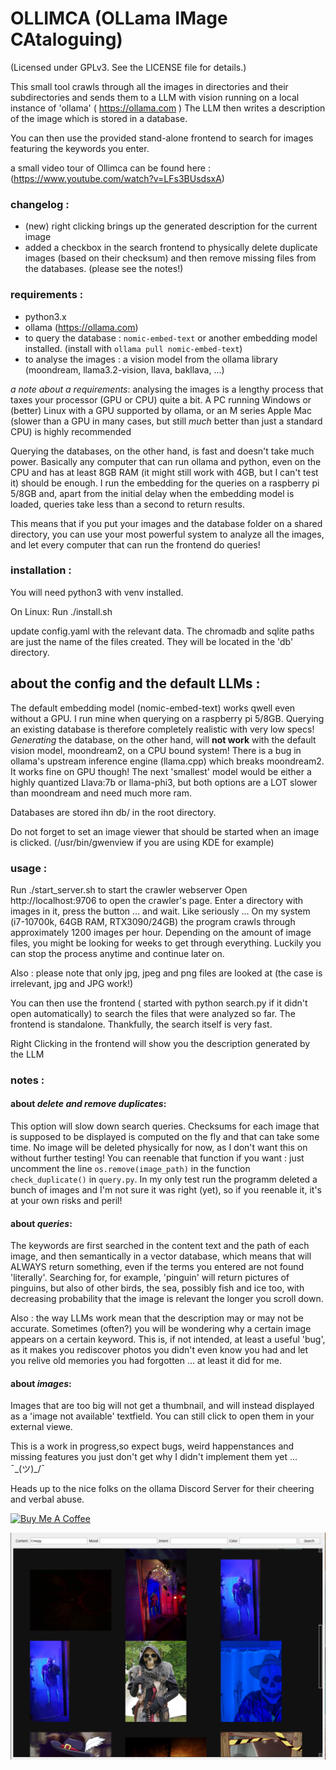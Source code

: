 # OLLIMCA (OLLama IMage CAtaloguing)

(Licensed under GPLv3. See the LICENSE file for details.)

This small tool crawls through all the images in directories and their subdirectories and sends 
them to a LLM with vision running on a local instance of 'ollama' ( https://ollama.com )
The LLM then writes a description of the image which is stored in a database. 

You can then use the provided stand-alone frontend to search for images featuring the keywords you enter.


a small video tour of Ollimca can be found here : (https://www.youtube.com/watch?v=LFs3BUsdsxA)

### changelog :
* (new) right clicking brings up the generated description for the current image
* added a checkbox in the search frontend to physically delete duplicate images (based on their checksum) and then
remove missing files from the databases. (please see the notes!)

### requirements : 
* python3.x 
* ollama (https://ollama.com)
* to query the database : `nomic-embed-text` or another embedding model installed. (install with `ollama pull nomic-embed-text`) 
* to analyse the images : a vision model from the ollama library (moondream, llama3.2-vision, llava, bakllava, ...)

*a note about a requirements*: analysing the images is a lengthy process that taxes your processor (GPU or CPU) quite a
  bit. A PC running Windows or (better) Linux with a GPU supported by ollama, or an M series Apple Mac (slower than 
  a GPU in many cases, but still *much* better than just a standard CPU) is highly recommended
  
Querying the databases, on the other hand, is fast and doesn't take much power. Basically any computer that can run 
ollama and python, even on the CPU and has at least 8GB RAM (it might still work with 4GB, but I can't test it) should be 
enough. I run the embedding for the queries on a raspberry pi 5/8GB and, apart from the initial delay when the embedding
model is loaded, queries take less than a second to return results. 

This means that if you put your images and the database folder on a shared directory, you can use your most powerful 
system to analyze all the images, and let every computer that can run the frontend do queries! 
  
### installation :

You will need python3 with venv installed. 

On Linux:
Run ./install.sh

update config.yaml with the relevant data. The chromadb and sqlite paths are just the name of the files created. 
They will be located in the 'db' directory. 

## about the config and the default LLMs :
The default embedding model (nomic-embed-text) works qwell even without a GPU. I run mine when querying on a 
raspberry pi 5/8GB. Querying an existing database is therefore completely realistic with very low specs!
*Generating* the database, on the other hand, will **not work** with the default vision model, moondream2, on a CPU bound
system!
There is a bug in ollama's upstream inference engine (llama.cpp) which breaks moondream2. It works fine on GPU though!
The next 'smallest' model would be either a highly quantized Llava:7b or llama-phi3, but both options are a LOT slower
than moondream and need much more ram.

Databases are stored ihn db/ in the root directory.

Do not forget to set an image viewer that should be started when an image is clicked.  (/usr/bin/gwenview if you are
using KDE for example)

### usage :

Run ./start_server.sh to start the crawler webserver 
Open http://localhost:9706  to open the crawler's page. Enter a directory with images in it, press
the button ... and wait. Like seriously ... On my system (i7-10700k, 64GB RAM, RTX3090/24GB) the program crawls through
approximately 1200 images per hour. Depending on the amount of image files, you might be looking for weeks to get through
everything. Luckily you can stop the process anytime and continue later on.

Also : please note that only jpg, jpeg and png files are looked at (the case is irrelevant, jpg and JPG work!)

You can then use the frontend ( started with python search.py if it didn't open automatically) to search the files that were 
analyzed so far. The frontend is standalone. Thankfully, the search itself is very fast. 

Right Clicking in the frontend will show you the description generated by the LLM

### notes :
#### about *delete and remove duplicates*:
This option will slow down search queries. Checksums for each image that is supposed to be displayed is computed on the fly
and that can take some time. No image will be deleted physically for now, as I don't want this on without further testing!
You can reenable that function if you want : just uncomment the line `os.remove(image_path)` in the function `check_duplicate()`
in `query.py`. In my only test run the programm deleted a bunch of images and I'm not sure it was right (yet), so if you
reenable it, it's at your own risks and peril!

#### about *queries*:
The keywords are first searched in the content text and the path of each image, and then semantically in a vector database, 
which means that will ALWAYS return something, even if the terms you entered are not found 'literally'. Searching 
for, for example, 'pinguin' will return pictures of pinguins, but also of other birds, the sea, possibly fish and ice too, 
with decreasing probability that the image is relevant the longer you scroll down.

Also : the way LLMs work mean that the description may or may not be accurate. Sometimes (often?) you will be wondering why
a certain image appears on a certain keyword. This is, if not intended, at least a useful 'bug', as it makes you rediscover 
photos you didn't even know you had and let you relive old memories you had forgotten ... at least it did for me.

#### about *images*:
Images that are too big will not get a thumbnail, and will instead displayed as a 'image not available' textfield. You can 
still click to open them in your external viewe.

This is a work in progress,so expect bugs, weird happenstances and missing features you just don't get why I didn't 
implement them yet ... ¯\_(ツ)_/¯

Heads up to the nice folks on the ollama Discord Server for their cheering and verbal abuse.

<a href="https://www.buymeacoffee.com/socialnetwooky" target="_blank"><img src="https://cdn.buymeacoffee.com/buttons/default-orange.png" alt="Buy Me A Coffee" height="41" width="174"></a>

![](screenshots/creepy.png)


